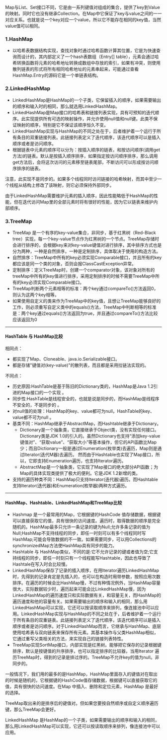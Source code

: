 Map与List、Set接口不同，它是由一系列键值对组成的集合，提供了key到Value的映射。同时它也没有继承Collection。在Map中它保证了key与value之间的一一对应关系。也就是说一个key对应一个value，所以它不能存在相同的key值，当然value值可以相同。

### 1.HashMap
-  以哈希表数据结构实现，查找对象时通过哈希函数计算其位置，它是为快速查询而设计的，其内部定义了一个hash表数组（Entry[] table），元素会通过哈希转换函数将元素的哈希地址转换成数组中存放的索引，如果有冲突，则使用散列链表的形式将所有相同哈希地址的元素串起来，可能通过查看HashMap.Entry的源码它是一个单链表结构。

### 2.LinkedHashMap
- LinkedHashMap是HashMap的一个子类，它保留插入的顺序，如果需要输出的顺序和输入时的相同，那么就选用LinkedHashMap。
- LinkedHashMap是Map接口的哈希表和链接列表实现，具有可预知的迭代顺序。此实现提供所有可选的映射操作，并允许使用null值和null键。此类不保证映射的顺序，特别是它不保证该顺序恒久不变。
- LinkedHashMap实现与HashMap的不同之处在于，后者维护着一个运行于所有条目的双重链接列表。此链接列表定义了迭代顺序，该迭代顺序可以是插入顺序或者是访问顺序。
- 根据链表中元素的顺序可以分为：按插入顺序的链表，和按访问顺序(调用get方法)的链表。默认是按插入顺序排序，如果指定按访问顺序排序，那么调用get方法后，会将这次访问的元素移至链表尾部，不断访问可以形成按访问顺序排序的链表。

注意，此实现不是同步的。如果多个线程同时访问链接的哈希映射，而其中至少一个线程从结构上修改了该映射，则它必须保持外部同步。

由于LinkedHashMap需要维护元素的插入顺序，因此性能略低于HashMap的性能，但在迭代访问Map里的全部元素时将有很好的性能，因为它以链表来维护内部顺序。

### 3.TreeMap
- TreeMap 是一个有序的key-value集合，非同步，基于红黑树（Red-Black tree）实现，每一个key-value节点作为红黑树的一个节点。TreeMap存储时会进行排序的，会根据key来对key-value键值对进行排序，其中排序方式也是分为两种，一种是自然排序，一种是定制排序，具体取决于使用的构造方法。
- 自然排序：TreeMap中所有的key必须实现Comparable接口，并且所有的key都应该是同一个类的对象，否则会报ClassCastException异常。
- 定制排序：定义TreeMap时，创建一个comparator对象，该对象对所有的treeMap中所有的key值进行排序，采用定制排序的时候不需要TreeMap中所有的key必须实现Comparable接口。
- TreeMap判断两个元素相等的标准：两个key通过compareTo()方法返回0，则认为这两个key相等。
- 如果使用自定义的类来作为TreeMap中的key值，且想让TreeMap能够良好的工作，则必须重写自定义类中的equals()方法，TreeMap中判断相等的标准是：两个key通过equals()方法返回为true，并且通过compareTo()方法比较应该返回为0

---

#### HashTable 与 HashMap比较
相同点：
- 都实现了Map、Cloneable、java.io.Serializable接口。
- 都是存储"键值对(key-value)"的散列表，而且都是采用拉链法实现的。

不同点：
- 历史原因:HashTable是基于陈旧的Dictionary类的，HashMap是Java 1.2引进的Map接口的一个实现 。
- 同步性:HashTable是线程安全的，也就是说是同步的，而HashMap是线程序不安全的，不是同步的 。
- 对null值的处理：HashMap的key、value都可为null，HashTable的key、value都不可为null 。
- 基类不同：HashMap继承于AbstractMap，而Hashtable继承于Dictionary。
  - Dictionary是一个抽象类，它直接继承于Object类，没有实现任何接口。Dictionary类是JDK 1.0的引入的。虽然Dictionary也支持“添加key-value键值对”、“获取value”、“获取大小”等基本操作，但它的API函数比Map少；而且Dictionary一般是通过Enumeration(枚举类)去遍历，Map则是通过Iterator(迭代M器)去遍历。 然而由于Hashtable也实现了Map接口，所以，它即支持Enumeration遍历，也支持Iterator遍历。
  - AbstractMap是一个抽象类，它实现了Map接口的绝大部分API函数；为Map的具体实现类提供了极大的便利。它是JDK 1.2新增的类。
- 支持的遍历种类不同：HashMap只支持Iterator(迭代器)遍历。而Hashtable支持Iterator(迭代器)和Enumeration(枚举器)两种方式遍历。

---
#### HashMap、Hashtable、LinkedHashMap和TreeMap比较
- Hashmap 是一个最常用的Map，它根据键的HashCode 值存储数据，根据键可以直接获取它的值，具有很快的访问速度。遍历时，取得数据的顺序是完全随机的。HashMap最多只允许一条记录的键为Null;允许多条记录的值为Null;HashMap不支持线程的同步，即任一时刻可以有多个线程同时写HashMap;可能会导致数据的不一致。如果需要同步，可以用Collections的synchronizedMap方法使HashMap具有同步的能力。
- Hashtable 与 HashMap类似，不同的是:它不允许记录的键或者值为空;它支持线程的同步，即任一时刻只有一个线程能写Hashtable，因此也导致了Hashtale在写入时会比较慢。
- LinkedHashMap保存了记录的插入顺序，在用Iterator遍历LinkedHashMap时，先得到的记录肯定是先插入的，也可以在构造时用带参数，按照应用次数排序。在遍历的时候会比HashMap慢，不过有种情况例外，当HashMap容量很大，实际数据较少时，遍历起来可能会比LinkedHashMap慢，因为LinkedHashMap的遍历速度只和实际数据有关，和容量无关，而HashMap的遍历速度和他的容量有关。如果需要输出的顺序和输入的相同，那么用LinkedHashMap可以实现，它还可以按读取顺序来排列，像连接池中可以应用。LinkedHashMap实现与HashMap的不同之处在于，后者维护着一个运行于所有条目的双重链表。此链接列表定义了迭代顺序，该迭代顺序可以是插入顺序或者是访问顺序。对于LinkedHashMap而言，它继承与HashMap、底层使用哈希表与双向链表来保存所有元素。其基本操作与父类HashMap相似，它通过重写父类相关的方法，来实现自己的链接列表特性。
- TreeMap实现SortMap接口，内部实现是红黑树。能够把它保存的记录根据键排序，默认是按键值的升序排序，也可以指定排序的比较器，当用Iterator 遍历TreeMap时，得到的记录是排过序的。TreeMap不允许key的值为null。非同步的。 

一般情况下，我们用的最多的是HashMap，HashMap里面存入的键值对在取出的时候是随机的，它根据键的HashCode值存储数据，根据键可以直接获取它的值，具有很快的访问速度。在Map 中插入、删除和定位元素，HashMap 是最好的选择。

TreeMap取出来的是排序后的键值对。但如果您要按自然顺序或自定义顺序遍历键，那么TreeMap会更好。

LinkedHashMap 是HashMap的一个子类，如果需要输出的顺序和输入的相同，那么用LinkedHashMap可以实现，它还可以按读取顺序来排列，像连接池中可以应用。 
